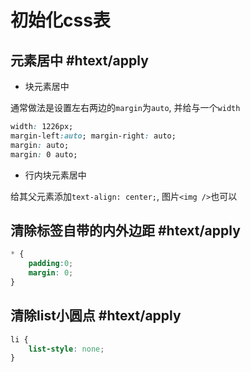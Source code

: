 # 初始化css表


## 元素居中 #htext/apply
- 块元素居中

通常做法是设置左右两边的`margin`为`auto`, 并给与一个`width`

```css
width: 1226px;
margin-left:auto; margin-right: auto;
margin: auto;
margin: 0 auto;
```

- 行内块元素居中

给其父元素添加`text-align: center;`, 图片`<img />`也可以

## 清除标签自带的内外边距 #htext/apply

```css
* {
	padding:0;
	margin: 0;
}
```

## 清除list小圆点 #htext/apply

```css
li {
 	list-style: none;
}
```
